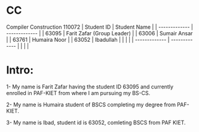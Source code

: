 # CC
Compiler Construction 110072
| Student ID     | Student Name                |
| -------------  | -------------               |
| 63095          | Farit Zafar (Group Leader)  | 
| 63006          | Sumair Ansar                |
| 63761          | Humaira Noor                | 
| 63052  |         Ibadullah      |
|                |                             | 
| -------------  |  -------------              |
|                |                             |


# Intro:
1- My name is Farit Zafar having the student ID 63095 and currently enrolled in PAF-KIET from where I am pursuing my BS-CS. 

2- My name is Humaira student of BSCS completing my degree from PAF-KIET.

3- My name is Ibad, student id is 63052, comleting BSCS from PAF KIET.
